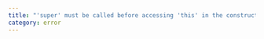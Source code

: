 ```yaml
---
title: "'super' must be called before accessing 'this' in the constructor of a derived class."
category: error
---
```

